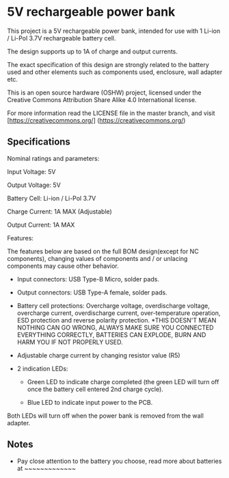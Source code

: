 # 5V rechargeable power bank

This project is a 5V rechargeable power bank, intended for use with 1 Li-ion / Li-Pol 3.7V rechargeable battery cell.

The design supports up to 1A of charge and output currents.

The exact specification of this design are strongly related to the battery used and other elements such as components used, enclosure, wall adapter etc. 

This is an open source hardware (OSHW) project, licensed under the Creative Commons Attribution Share Alike 4.0 International license.
 
For more information read the LICENSE file in the master branch, and visit [https://creativecommons.org/] (https://creativecommons.org/)

## Specifications 

Nominal ratings and parameters: 

Input Voltage: 5V

Output Voltage: 5V

Battery Cell: Li-ion / Li-Pol 3.7V 

Charge Current: 1A MAX (Adjustable)

Output Current: 1A MAX

Features:

The features below are based on the full BOM design(except for NC components), changing values of components and / or unlacing components may cause other behavior.

- Input connectors: USB Type-B Micro, solder pads.

- Output connectors: USB Type-A female, solder pads. 

- Battery cell protections: Overcharge voltage, overdischarge voltage, overcharge current, overdischarge current, over-temperature operation, ESD protection and reverse polarity protection.
*THIS DOESN'T MEAN NOTHING CAN GO WRONG, ALWAYS MAKE SURE YOU CONNECTED EVERYTHING CORRECTLY, BATTERIES CAN EXPLODE, BURN AND HARM YOU IF NOT PROPERLY USED.

- Adjustable charge current by changing resistor value (R5)

- 2 indication LEDs:
	
	* Green LED to indicate charge completed (the green LED will turn off once the battery cell entered 2nd charge cycle).
	
	* Blue LED to indicate input power to the PCB. 

Both LEDs will turn off when the power bank is removed from the wall adapter.


## Notes

- Pay close attention to the battery you choose, read more about batteries at ~~~~~~~~~~~~~